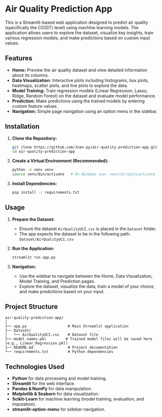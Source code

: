 # Air Quality Prediction App

This is a Streamlit-based web application designed to predict air quality (specifically the CO(GT) level) using machine learning models. The application allows users to explore the dataset, visualize key insights, train various regression models, and make predictions based on custom input values.

## Features

- **Home:** Preview the air quality dataset and view detailed information about its columns.
- **Data Visualization:** Interactive plots including histograms, box plots, heatmaps, scatter plots, and line plots to explore the data.
- **Model Training:** Train regression models (Linear Regression, Lasso, Ridge, Random Forest) on the dataset and evaluate model performance.
- **Prediction:** Make predictions using the trained models by entering custom feature values.
- **Navigation:** Simple page navigation using an option menu in the sidebar.

## Installation

1. **Clone the Repository:**
   ```bash
   git clone https://github.com/Jnan-py/air-quality-prediction-app.git
   cd air-quality-prediction-app
   ```

2. **Create a Virtual Environment (Recommended):**

   ```bash
   python -m venv venv
   source venv/bin/activate   # On Windows use: venv\Scripts\activate
   ```

3. **Install Dependencies:**
   ```bash
   pip install -r requirements.txt
   ```

## Usage

1. **Prepare the Dataset:**

   - Ensure the dataset `AirQualityUCI.csv` is placed in the `Dataset` folder.
   - The app expects the dataset to be in the following path: `Dataset/AirQualityUCI.csv`

2. **Run the Application:**

   ```bash
   streamlit run app.py
   ```

3. **Navigation:**
   - Use the sidebar to navigate between the Home, Data Visualization, Model Training, and Prediction pages.
   - Explore the dataset, visualize the data, train a model of your choice, and make predictions based on your input.

## Project Structure

```
air-quality-prediction-app/
│
├── app.py                   # Main Streamlit application
├── Dataset/
│   └── AirQualityUCI.csv    # Dataset file
├── model_names.pkl         # Trained model files will be saved here (e.g., Linear_Regression.pkl)
├── README.md                # Project documentation
└── requirements.txt         # Python dependencies
```

## Technologies Used

- **Python** for data processing and model training.
- **Streamlit** for the web interface.
- **Pandas & NumPy** for data manipulation.
- **Matplotlib & Seaborn** for data visualization.
- **Scikit-Learn** for machine learning (model training, evaluation, and imputation).
- **streamlit-option-menu** for sidebar navigation.
